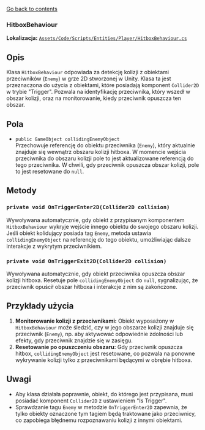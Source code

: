 ﻿[Go back to contents](../../../contents.md)

### HitboxBehaviour

**Lokalizacja:** [`Assets/Code/Scripts/Entities/Player/HitboxBehaviour.cs`](../../../../Assets/Code/Scripts/Entities/Player/HitboxBehaviour.cs)

## Opis
Klasa `HitboxBehaviour` odpowiada za detekcję kolizji z obiektami przeciwników (`Enemy`) w grze 2D stworzonej w Unity. Klasa ta jest przeznaczona do użycia z obiektami, które posiadają komponent `Collider2D` w trybie "Trigger". Pozwala na identyfikację przeciwnika, który wszedł w obszar kolizji, oraz na monitorowanie, kiedy przeciwnik opuszcza ten obszar.

## Pola

- `public GameObject collidingEnemyObject`  
  Przechowuje referencję do obiektu przeciwnika (`Enemy`), który aktualnie znajduje się wewnątrz obszaru kolizji hitboxa. W momencie wejścia przeciwnika do obszaru kolizji pole to jest aktualizowane referencją do tego przeciwnika. W chwili, gdy przeciwnik opuszcza obszar kolizji, pole to jest resetowane do `null`.

## Metody

### `private void OnTriggerEnter2D(Collider2D collision)`
Wywoływana automatycznie, gdy obiekt z przypisanym komponentem `HitboxBehaviour` wykryje wejście innego obiektu do swojego obszaru kolizji. Jeśli obiekt kolidujący posiada tag `Enemy`, metoda ustawia `collidingEnemyObject` na referencję do tego obiektu, umożliwiając dalsze interakcje z wykrytym przeciwnikiem.

### `private void OnTriggerExit2D(Collider2D collision)`
Wywoływana automatycznie, gdy obiekt przeciwnika opuszcza obszar kolizji hitboxa. Resetuje pole `collidingEnemyObject` do `null`, sygnalizując, że przeciwnik opuścił obszar hitboxa i interakcje z nim są zakończone.

## Przykłady użycia
1. **Monitorowanie kolizji z przeciwnikami:** Obiekt wyposażony w `HitboxBehaviour` może śledzić, czy w jego obszarze kolizji znajduje się przeciwnik (`Enemy`), np. aby aktywować odpowiednie zdolności lub efekty, gdy przeciwnik znajdzie się w zasięgu.
2. **Resetowanie po opuszczeniu obszaru:** Gdy przeciwnik opuszcza hitbox, `collidingEnemyObject` jest resetowane, co pozwala na ponowne wykrywanie kolizji tylko z przeciwnikami będącymi w obrębie hitboxa.

## Uwagi
- Aby klasa działała poprawnie, obiekt, do którego jest przypisana, musi posiadać komponent `Collider2D` z ustawieniem "Is Trigger".
- Sprawdzanie tagu `Enemy` w metodzie `OnTriggerEnter2D` zapewnia, że tylko obiekty oznaczone tym tagiem będą traktowane jako przeciwnicy, co zapobiega błędnemu rozpoznawaniu kolizji z innymi obiektami.

